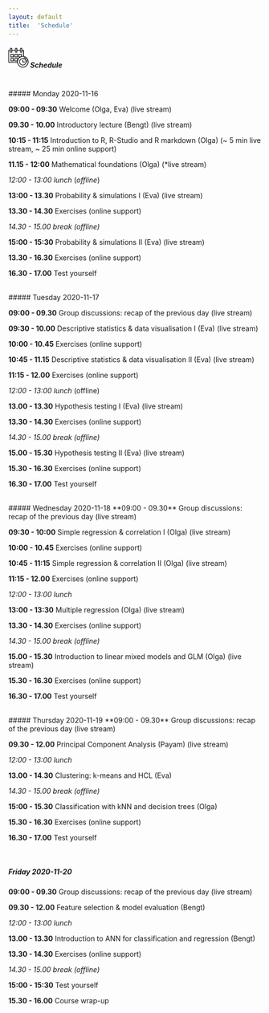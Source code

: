 ```yaml
---
layout: default
title:  'Schedule'
---
```


##### <img border="0" src="icons/schedule-02.svg" width="40" height="40"> Schedule
<br/>
##### Monday 2020-11-16

**09:00 - 09:30** Welcome (Olga, Eva) (live stream)

**09.30 - 10.00** Introductory lecture (Bengt) (live stream)

**10:15 - 11:15** Introduction to R, R-Studio and R markdown (Olga) (~ 5 min live stream, ~ 25 min online support)

**11.15 - 12:00** Mathematical foundations (Olga) (*live stream)


*12:00 - 13:00 lunch* (*offline*)

**13:00 - 13.30** Probability & simulations I (Eva) (live stream)

**13.30 - 14.30** Exercises (online support)

*14.30 - 15.00 break (offline)*

**15:00 - 15:30** Probability & simulations II (Eva) (live stream)

**13.30 - 16.30** Exercises (online support)

**16.30 - 17.00** Test yourself

<br/>
##### Tuesday 2020-11-17

**09:00 - 09.30** Group discussions: recap of the previous day (live stream)

**09:30 - 10.00** Descriptive statistics & data visualisation I (Eva) (live stream)

**10:00 - 10.45** Exercises (online support)

**10:45 - 11.15** Descriptive statistics & data visualisation II (Eva) (live stream)

**11:15 - 12.00** Exercises (online support)

*12:00 - 13:00 lunch* (offline)

**13.00 - 13.30** Hypothesis testing I (Eva) (live stream)

**13.30 - 14.30** Exercises (online support)

*14.30 - 15.00 break (offline)*

**15.00 - 15.30** Hypothesis testing II (Eva) (live stream)

**15.30 - 16.30** Exercises (online support)

**16.30 - 17.00** Test yourself

<br/>
##### Wednesday 2020-11-18
**09:00 - 09.30** Group discussions: recap of the previous day (live stream)

**09:30 - 10:00** Simple regression & correlation I (Olga) (live stream)

**10:00 - 10.45** Exercises (online support)

**10:45 - 11:15** Simple regression & correlation II (Olga) (live stream)

**11:15 - 12.00** Exercises (online support)

*12:00 - 13:00 lunch*

**13:00 - 13:30** Multiple regression (Olga) (live stream)

**13.30 - 14.30** Exercises (online support)

*14.30 - 15.00 break (offline)*

**15.00 - 15.30** Introduction to linear mixed models and GLM (Olga) (live stream)

**15.30 - 16.30** Exercises (online support)

**16.30 - 17.00** Test yourself

<br/>
##### Thursday 2020-11-19
**09:00 - 09.30** Group discussions: recap of the previous day (live stream)

**09.30 - 12.00** Principal Component Analysis (Payam) (live stream)

*12:00 - 13:00 lunch*

**13.00 - 14.30** Clustering: k-means and HCL (Eva)

*14.30 - 15.00 break (offline)*

**15:00 - 15.30** Classification with kNN and decision trees (Olga)

**15.30 - 16.30** Exercises (online support)

**16.30 - 17.00** Test yourself

<br/>

##### Friday 2020-11-20
**09:00 - 09.30** Group discussions: recap of the previous day (live stream)

**09.30 - 12.00** Feature selection & model evaluation (Bengt)

*12:00 - 13:00 lunch*

**13.00 - 13.30** Introduction to ANN for classification and regression (Bengt)

**13.30 - 14.30** Exercises (online support)

*14.30 - 15.00 break (offline)*

**15:00 - 15:30** Test yourself

**15.30 - 16.00** Course wrap-up


<br/><br/>
